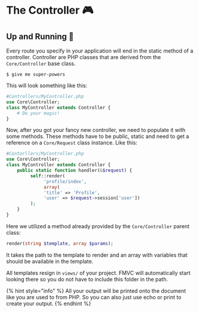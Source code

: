 # The Controller 🎮

## Up and Running 👟

Every route you specify in your application will end in the static method of a controller. Controller are PHP classes that are derived from the `Core/Controller` base class.

```
$ give me super-powers
```

This will look something like this:

```php
#Controllers/MyController.php
use Core\Controller;
class MyController extends Controller {
    # Do your magic!
}
```

Now, after you got your fancy new controller, we need to populate it with some methods. These methods have to be public, static and need to get a reference on a `Core/Request` class instance. Like this:

```php
#Contorllers/MyController.php
use Core\Controller;
class MyController extends Controller {
    public static function handler(&$request) {
         self::render(
              'profile/index', 
              array(
              'title' => 'Profile', 
              'user' => $request->session['user'])
         );
    }
}
```

Here we utilized a method already provided by the `Core/Controller` parent class:

```php
render(string $template, array $params);
```

It takes the path to the template to render and an array with variables that should be available in the template.

All templates resign in `views/` of your project. FMVC will automatically start looking there so you do not have to include this folder in the path.

{% hint style="info" %}
 All your output will be printed onto the document like you are used to from PHP. So you can also just use echo or print to create your output.
{% endhint %}

